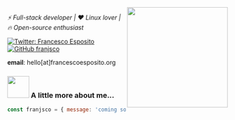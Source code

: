 <img align='right' src="https://i.giphy.com/media/13FrpeVH09Zrb2/giphy.webp" width="230">
<p><em>⚡ Full-stack developer |  ❤️ Linux lover | 🔥 Open-source enthusiast</em></p>

[![Twitter: Francesco Esposito](https://img.shields.io/twitter/follow/franjsco?style=social)](https://twitter.com/franjsco)
[![GitHub franjsco](https://img.shields.io/github/followers/franjsco?label=follow&style=social)](https://github.com/franjsco)

**email**: hello[at]francescoesposito.org

### <img src="https://media2.giphy.com/media/cpAGF6uxLw93uuQNNJ/giphy.gif" width="50"> A little more about me...  

```javascript
const franjsco = { message: 'coming soon' };
```
